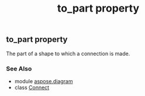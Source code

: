 ﻿---
title: to_part property
second_title: Aspose.Diagram for Python via .NET API References
description: 
type: docs
weight: 80
url: /python-net/aspose.diagram/connect/to_part/
is_root: false
---

## to_part property


The part of a shape to which a connection is made.

### See Also
* module [aspose.diagram](../../)
* class [Connect](/diagram/python-net/aspose.diagram/connect)
